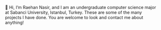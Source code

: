👋 Hi, I’m Raehan Nasir, and I am an undergraduate computer science major at Sabanci University, Istanbul, Turkey. These are some of the many projects I have done. You are welcome to look and contact me about anything! 
